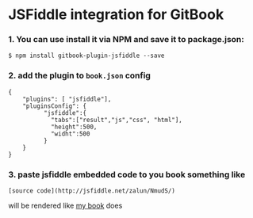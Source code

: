 JSFiddle integration for GitBook
==============

### 1. You can use install it via **NPM** and save it to package.json:
```
$ npm install gitbook-plugin-jsfiddle --save
```
### 2. add the plugin to `book.json` config
```
{
    "plugins": [ "jsfiddle"],
    "pluginsConfig": {
          "jsfiddle":{
            "tabs":["result","js","css", "html"],
            "height":500,
            "widht":500
          }
    }
}
```
### 3. paste jsfiddle embedded code to you book something like
`[source code](http://jsfiddle.net/zalun/NmudS/)`

will be rendered like [my book](http://api.taucharts.com/tutorials/1min.html) does

